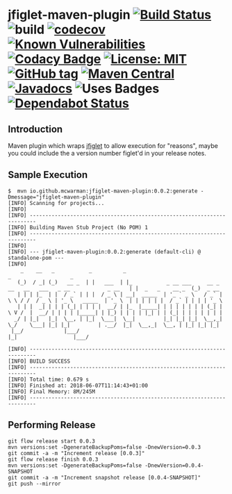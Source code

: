 # jfiglet-maven-plugin [![Build Status](https://travis-ci.org/mcwarman/jfiglet-maven-plugin.svg?branch=develop)](https://travis-ci.org/mcwarman/jfiglet-maven-plugin) ![build](https://github.com/mcwarman/jfiglet-maven-plugin/workflows/build/badge.svg?branch=develop) [![codecov](https://codecov.io/gh/mcwarman/jfiglet-maven-plugin/branch/develop/graph/badge.svg)](https://codecov.io/gh/mcwarman/jfiglet-maven-plugin) [![Known Vulnerabilities](https://snyk.io/test/github/mcwarman/jfiglet-maven-plugin/badge.svg)](https://snyk.io/test/github/mcwarman/jfiglet-maven-plugin) [![Codacy Badge](https://api.codacy.com/project/badge/Grade/aae25cbf7e064d0095c45867462b10a6)](https://www.codacy.com/app/mcwarman/jfiglet-maven-plugin?utm_source=github.com&amp;utm_medium=referral&amp;utm_content=mcwarman/jfiglet-maven-plugin&amp;utm_campaign=Badge_Grade) [![License: MIT](https://img.shields.io/badge/License-MIT-blue.svg)](https://opensource.org/licenses/MIT) [![GitHub tag](https://img.shields.io/github/tag/mcwarman/jfiglet-maven-plugin.svg)](https://github.com/mcwarman/jfiglet-maven-plugin/tags) [![Maven Central](https://img.shields.io/maven-central/v/io.github.mcwarman/jfiglet-maven-plugin.svg)](http://search.maven.org/#search%7Cga%7C1%7Cg%3A%22io.github.mcwarman%22%20AND%20a%3A%22jfiglet-maven-plugin%22) [![Javadocs](http://javadoc.io/badge/io.github.mcwarman/jfiglet-maven-plugin.svg?color=blue)](http://javadoc.io/doc/io.github.mcwarman/jfiglet-maven-plugin) ![Uses Badges](https://img.shields.io/badge/likes-badges-blue.svg) [![Dependabot Status](https://api.dependabot.com/badges/status?host=github&repo=adaptris/interlok-service-tester)](https://dependabot.com)

## Introduction

Maven plugin which wraps [jfiglet](https://github.com/lalyos/jfiglet) to allow execution for "reasons", maybe you could include the a version number figlet'd in your release notes.

## Sample Execution

```
$  mvn io.github.mcwarman:jfiglet-maven-plugin:0.0.2:generate -Dmessage="jfiglet-maven-plugin"
[INFO] Scanning for projects...
[INFO]
[INFO] ------------------------------------------------------------------------
[INFO] Building Maven Stub Project (No POM) 1
[INFO] ------------------------------------------------------------------------
[INFO]
[INFO] --- jfiglet-maven-plugin:0.0.2:generate (default-cli) @ standalone-pom ---
[INFO]
    _    __   _           _          _                                                                        _                   _
   (_)  / _| (_)   __ _  | |   ___  | |_           _ __ ___     __ _  __   __   ___   _ __            _ __   | |  _   _    __ _  (_)  _ __
   | | | |_  | |  / _` | | |  / _ \ | __|  _____  | '_ ` _ \   / _` | \ \ / /  / _ \ | '_ \   _____  | '_ \  | | | | | |  / _` | | | | '_ \
   | | |  _| | | | (_| | | | |  __/ | |_  |_____| | | | | | | | (_| |  \ V /  |  __/ | | | | |_____| | |_) | | | | |_| | | (_| | | | | | | |
  _/ | |_|   |_|  \__, | |_|  \___|  \__|         |_| |_| |_|  \__,_|   \_/    \___| |_| |_|         | .__/  |_|  \__,_|  \__, | |_| |_| |_|
 |__/             |___/                                                                              |_|                  |___/

[INFO] ------------------------------------------------------------------------
[INFO] BUILD SUCCESS
[INFO] ------------------------------------------------------------------------
[INFO] Total time: 0.679 s
[INFO] Finished at: 2018-06-07T11:14:43+01:00
[INFO] Final Memory: 8M/245M
[INFO] ------------------------------------------------------------------------
```

## Performing Release

```
git flow release start 0.0.3
mvn versions:set -DgenerateBackupPoms=false -DnewVersion=0.0.3
git commit -a -m "Increment release [0.0.3]"
git flow release finish 0.0.3
mvn versions:set -DgenerateBackupPoms=false -DnewVersion=0.0.4-SNAPSHOT
git commit -a -m "Increment snapshot release [0.0.4-SNAPSHOT]"
git push --mirror
```
